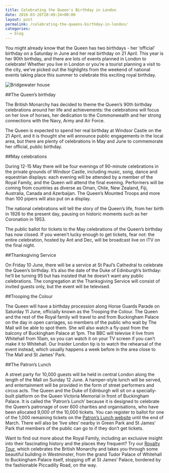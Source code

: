 ```yaml
---
title: Celebrating the Queen's Birthday in London
date: 2016-03-26T20:49:24+00:00
layout: post
permalink: /celebrating-the-queens-birthday-in-london/
categories:
  - blog
---
```

You might already know that the Queen has two birthdays - her ‘official’ birthday on a Saturday in June and her real birthday on 21 April. This year is her 90th birthday, and there are lots of events planned in London to celebrate! Whether you live in London or you’re a tourist planning a visit to the city, we’ve picked out the highlights from the weekend of national events taking place this summer to celebrate this exciting royal birthday.

<p><img src="/wp-content/uploads/2015/08/31-772x528.jpg" alt="Bridgewater house" /></p>

##The Queen’s birthday

The British Monarchy has decided to theme the Queen’s 90th birthday celebrations around her life and achievements: the celebrations will focus on her love of horses, her dedication to the Commonwealth and her strong connections with the Navy, Army and Air Force.

The Queen is expected to spend her real birthday at Windsor Castle on the 21 April, and it is thought she will announce public engagements in the local area, but there are plenty of celebrations in May and June to commemorate her official, public birthday.

##May celebrations

During 12-15 May there will be four evenings of 90-minute celebrations in the private grounds of Windsor Castle, including music, song, dance and equestrian displays: each evening will be attended by a member of the Royal Family, and the Queen will attend the final evening. Performers will be coming from countries as diverse as Oman, Chile, New Zealand, Fiji, Australia, Canada and Azerbaijan. The Queen’s Mounted Troops and more than 100 pipers will also put on a display.

The national celebrations will tell the story of the Queen’s life, from her birth in 1926 to the present day, pausing on historic moments such as her Coronation in 1953.

The public ballot for tickets to the May celebrations of the Queen’s birthday has now closed. If you weren’t lucky enough to get tickets, fear not: the entire celebration, hosted by Ant and Dec, will be broadcast live on ITV on the final night.

##Thanksgiving Service

On Friday 10 June, there will be a service at St Paul’s Cathedral to celebrate the Queen’s birthday. It’s also the date of the Duke of Edinburgh’s birthday: he’ll be turning 95 but has insisted that he doesn’t want any public celebrations. The congregation at the Thanksgiving Service will consist of invited guests only, but the event will be televised.

##Trooping the Colour

The Queen will have a birthday procession along Horse Guards Parade on Saturday 11 June, officially known as the Trooping the Colour. The Queen and the rest of the Royal family will travel to and from Buckingham Palace on the day in open carriages, so members of the public who wait by The Mall will be able to spot them. She will also watch a fly-past from the balcony of Buckingham Palace at 1pm. The BBC will televise it live from Whitehall from 10am, so you can watch it on your TV screen if you can’t make it to Whitehall. Our Insider London tip is to watch the rehearsal of the event instead, which usually happens a week before in the area close to The Mall and St James’ Park.

##The Patron’s Lunch

A street party for 10,000 guests will be held in central London along the length of the Mall on Sunday 12 June. A hamper-style lunch will be served, and entertainment will be provided in the form of street performers and circus acts. The Queen and the Duke of Edinburgh will sit on a specially-built platform on the Queen Victoria Memorial in front of Buckingham Palace. It is called the ‘Patron’s Lunch’ because it is designed to celebrate the Queen’s patronage of over 600 charities and organisations, who have been allocated 9,000 of the 10,000 tickets. You can register to ballot for one of the 1,000 remaining tickets on the [Patron’s Lunch website](http://www.thepatronslunch.com/publicballot) until the end of March. There will also be ‘live sites’ nearby in Green Park and St James’ Park that members of the public can go to if they don’t get tickets.


Want to find out more about the Royal Family, including an exclusive insight into their fascinating history and the places they frequent? Try our [Royalty Tour](/product/the-royal-living-and-royal-shopping-walking/), which celebrates the British Monarchy and takes you through some beautiful building in Westminster, from the grand Tudor Palace of Whitehall to Buckingham Palace itself, stopping off at St James’ Palace, bordered by the fashionable Piccadilly Road, on the way.
